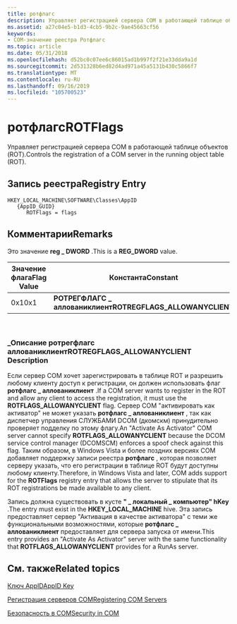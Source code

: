 ```yaml
---
title: ротфлагс
description: Управляет регистрацией сервера COM в работающей таблице объектов (ROT).
ms.assetid: a27c04e5-b1d3-4cb5-9b2c-9ae45663cf56
keywords:
- COM-значение реестра Ротфлагс
ms.topic: article
ms.date: 05/31/2018
ms.openlocfilehash: d52bc0c07ee6c86015ad1b997f2f21e33dda9a1d
ms.sourcegitcommit: 2d531328b6ed82d4ad971a45a5131b430c5866f7
ms.translationtype: MT
ms.contentlocale: ru-RU
ms.lasthandoff: 09/16/2019
ms.locfileid: "105700523"
---
```

# <a name="rotflags"></a><span data-ttu-id="37611-104">ротфлагс</span><span class="sxs-lookup"><span data-stu-id="37611-104">ROTFlags</span></span>

<span data-ttu-id="37611-105">Управляет регистрацией сервера COM в работающей таблице объектов (ROT).</span><span class="sxs-lookup"><span data-stu-id="37611-105">Controls the registration of a COM server in the running object table (ROT).</span></span>

## <a name="registry-entry"></a><span data-ttu-id="37611-106">Запись реестра</span><span class="sxs-lookup"><span data-stu-id="37611-106">Registry Entry</span></span>

```
HKEY_LOCAL_MACHINE\SOFTWARE\Classes\AppID
   {AppID_GUID}
      ROTFlags = flags
```

## <a name="remarks"></a><span data-ttu-id="37611-107">Комментарии</span><span class="sxs-lookup"><span data-stu-id="37611-107">Remarks</span></span>

<span data-ttu-id="37611-108">Это значение **reg \_ DWORD** .</span><span class="sxs-lookup"><span data-stu-id="37611-108">This is a **REG\_DWORD** value.</span></span>



| <span data-ttu-id="37611-109">Значение флага</span><span class="sxs-lookup"><span data-stu-id="37611-109">Flag Value</span></span> | <span data-ttu-id="37611-110">Константа</span><span class="sxs-lookup"><span data-stu-id="37611-110">Constant</span></span>                        |
|------------|---------------------------------|
| <span data-ttu-id="37611-111">0x1</span><span class="sxs-lookup"><span data-stu-id="37611-111">0x1</span></span>        | <span data-ttu-id="37611-112">**РОТРЕГФЛАГС \_ аллованиклиент**</span><span class="sxs-lookup"><span data-stu-id="37611-112">**ROTREGFLAGS\_ALLOWANYCLIENT**</span></span> |



 

### <a name="rotregflags_allowanyclient-description"></a><span data-ttu-id="37611-113">\_Описание ротрегфлагс аллованиклиент</span><span class="sxs-lookup"><span data-stu-id="37611-113">ROTREGFLAGS\_ALLOWANYCLIENT Description</span></span>

<span data-ttu-id="37611-114">Если сервер COM хочет зарегистрировать в таблице ROT и разрешить любому клиенту доступ к регистрации, он должен использовать флаг **ротфлагс \_ аллованиклиент** .</span><span class="sxs-lookup"><span data-stu-id="37611-114">If a COM server wants to register in the ROT and allow any client to access the registration, it must use the **ROTFLAGS\_ALLOWANYCLIENT** flag.</span></span> <span data-ttu-id="37611-115">Сервер COM "активировать как активатор" не может указать **ротфлагс \_ аллованиклиент** , так как диспетчер управления СЛУЖБАМИ DCOM (дкомскм) принудительно проверяет подделку по этому флагу.</span><span class="sxs-lookup"><span data-stu-id="37611-115">An "Activate As Activator" COM server cannot specify **ROTFLAGS\_ALLOWANYCLIENT** because the DCOM service control manager (DCOMSCM) enforces a spoof check against this flag.</span></span> <span data-ttu-id="37611-116">Таким образом, в Windows Vista и более поздних версиях COM добавляет поддержку записи реестра **ротфлагс** , которая позволяет серверу указать, что его регистрации в таблице ROT будут доступны любому клиенту.</span><span class="sxs-lookup"><span data-stu-id="37611-116">Therefore, in Windows Vista and later, COM adds support for the **ROTFlags** registry entry that allows the server to stipulate that its ROT registrations be made available to any client.</span></span>

<span data-ttu-id="37611-117">Запись должна существовать в кусте **" \_ локальный \_ компьютер" hKey** .</span><span class="sxs-lookup"><span data-stu-id="37611-117">The entry must exist in the **HKEY\_LOCAL\_MACHINE** hive.</span></span> <span data-ttu-id="37611-118">Эта запись предоставляет сервер "Активация в качестве активатора" с теми же функциональными возможностями, которые **ротфлагс \_ аллованиклиент** предоставляет для сервера запуска от имени.</span><span class="sxs-lookup"><span data-stu-id="37611-118">This entry provides an "Activate As Activator" server with the same functionality that **ROTFLAGS\_ALLOWANYCLIENT** provides for a RunAs server.</span></span>

## <a name="related-topics"></a><span data-ttu-id="37611-119">См. также</span><span class="sxs-lookup"><span data-stu-id="37611-119">Related topics</span></span>

<dl> <dt>

[<span data-ttu-id="37611-120">Ключ AppID</span><span class="sxs-lookup"><span data-stu-id="37611-120">AppID Key</span></span>](appid-key.md)
</dt> <dt>

[<span data-ttu-id="37611-121">Регистрация серверов COM</span><span class="sxs-lookup"><span data-stu-id="37611-121">Registering COM Servers</span></span>](registering-com-servers.md)
</dt> <dt>

[<span data-ttu-id="37611-122">Безопасность в COM</span><span class="sxs-lookup"><span data-stu-id="37611-122">Security in COM</span></span>](security-in-com.md)
</dt> </dl>

 

 




